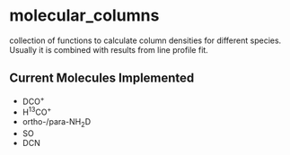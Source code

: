 # molecular_columns
collection of functions to calculate column densities for different species. Usually it is combined with results from line profile fit.

## Current Molecules Implemented
- DCO<sup>+</sup>
- H<sup>13</sup>CO<sup>+</sup>
- ortho-/para-NH<sub>2</sub>D
- SO
- DCN
